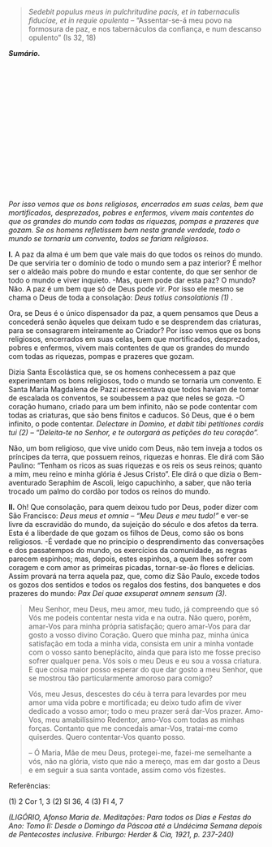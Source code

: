 > *Sedebit populus meus in pulchritudine pacis, et in tabernaculis fiduciae, et in requie opulenta* – “Assentar-se-á meu povo na formosura de paz, e nos tabernáculos da confiança, e num descanso opulento” (Is 32, 18)

***Sumário.** <img src="data:image/svg+xml,%3Csvg%20xmlns=&#39;http://www.w3.org/2000/svg&#39;%20viewBox=&#39;0%200%20495%20280&#39;%3E%3C/svg%3E" class="aligncenter size-full wp-image-1847" data-lazy-sizes="(max-width: 495px) 100vw, 495px" data-lazy-src="https://rumoasantidade.com.br/wp-content/uploads/2016/06/vida-consagrada.jpg" data-lazy-srcset="https://rumoasantidade.com.br/wp-content/uploads/2016/06/vida-consagrada.jpg 495w, https://rumoasantidade.com.br/wp-content/uploads/2016/06/vida-consagrada-300x170.jpg 300w" loading="lazy" width="495" height="280" alt="Vida Consagrada" /> Por isso vemos que os bons religiosos, encerrados em suas celas, bem que mortificados, desprezados, pobres e enfermos, vivem mais contentes do que os grandes do mundo com todas as riquezas, pompas e prazeres que gozam. Se os homens refletissem bem nesta grande verdade, todo o mundo se tornaria um convento, todos se fariam religiosos.*

**I.** A paz da alma é um bem que vale mais do que todos os reinos do mundo. De que serviria ter o domínio de todo o mundo sem a paz interior? É melhor ser o aldeão mais pobre do mundo e estar contente, do que ser senhor de todo o mundo e viver inquieto. -Mas, quem pode dar esta paz? O mundo? Não. A paz é um bem que só de Deus pode vir. Por isso ele mesmo se chama o Deus de toda a consolação: *Deus totius consolationis (1)* .

Ora, se Deus é o único dispensador da paz, a quem pensamos que Deus a concederá senão àqueles que deixam tudo e se desprendem das criaturas, para se consagrarem inteiramente ao Criador? Por isso vemos que os bons religiosos, encerrados em suas celas, bem que mortificados, desprezados, pobres e enfermos, vivem mais contentes de que os grandes do mundo com todas as riquezas, pompas e prazeres que gozam.

Dizia Santa Escolástica que, se os homens conhecessem a paz que experimentam os bons religiosos, todo o mundo se tornaria um convento. E Santa Maria Magdalena de Pazzi acrescentava que todos haviam de tomar de escalada os conventos, se soubessem a paz que neles se goza. -O coração humano, criado para um bem infinito, não se pode contentar com todas as criaturas, que são bens finitos e caducos. Só Deus, que é o bem infinito, o pode contentar. *Delectare in Domino, et dabit tibi petitiones cordis tui (2) – “Deleita-te no Senhor, e te outorgará as petições do teu coração”.*

Não, um bom religioso, que vive unido com Deus, não tem inveja a todos os príncipes da terra, que possuem reinos, riquezas e honras. Ele dirá com São Paulino: “Tenham os ricos as suas riquezas e os reis os seus reinos; quanto a mim, meu reino e minha glória é Jesus Cristo”. Ele dirá o que dizia o Bem-aventurado Seraphim de Ascoli, leigo capuchinho, a saber, que não teria trocado um palmo do cordão por todos os reinos do mundo.

**II.** Oh! Que consolação, para quem deixou tudo por Deus, poder dizer com São Francisco: *Deus meus et omnia – “Meu Deus e meu tudo!”* e ver-se livre da escravidão do mundo, da sujeição do século e dos afetos da terra. Esta é a liberdade de que gozam os filhos de Deus, como são os bons religiosos. -É verdade que no princípio o desprendimento das conversações e dos passatempos do mundo, os exercícios da comunidade, as regras parecem espinhos; mas, depois, estes espinhos, a quem lhes sofrer com coragem e com amor as primeiras picadas, tornar-se-ão flores e delicias. Assim provará na terra aquela paz, que, como diz São Paulo, excede todos os gozos dos sentidos e todos os regalos dos festins, dos banquetes e dos prazeres do mundo: *Pax Dei quae exsuperat omnem sensum (3).*

> Meu Senhor, meu Deus, meu amor, meu tudo, já compreendo que só Vós me podeis contentar nesta vida e na outra. Não quero, porém, amar-Vos para minha própria satisfação; quero amar-Vos para dar gosto a vosso divino Coração. Quero que minha paz, minha única satisfação em toda a minha vida, consista em unir a minha vontade com o vosso santo beneplácito, ainda que para isto me fosse preciso sofrer qualquer pena. Vós sois o meu Deus e eu sou a vossa criatura. E que coisa maior posso esperar do que dar gosto a meu Senhor, que se mostrou tão particularmente amoroso para comigo?
>
> Vós, meu Jesus, descestes do céu à terra para levardes por meu amor uma vida pobre e mortificada; eu deixo tudo afim de viver dedicado a vosso amor; todo o meu prazer será dar-Vos prazer. Amo-Vos, meu amabilíssimo Redentor, amo-Vos com todas as minhas forças. Contanto que me concedais amar-Vos, tratai-me como quiserdes. Quero contentar-Vos quanto posso.
>
> – Ó Maria, Mãe de meu Deus, protegei-me, fazei-me semelhante a vós, não na glória, visto que não a mereço, mas em dar gosto a Deus e em seguir a sua santa vontade, assim como vós fizestes.

Referências:

\(1\) 2 Cor 1, 3 (2) Sl 36, 4 (3) Fl 4, 7

*(LIGÓRIO, Afonso Maria de. Meditações: Para todos os Dias e Festas do Ano: Tomo II: Desde o Domingo da Páscoa até a Undécima Semana depois de Pentecostes inclusive. Friburgo: Herder & Cia, 1921, p. 237-240)*
